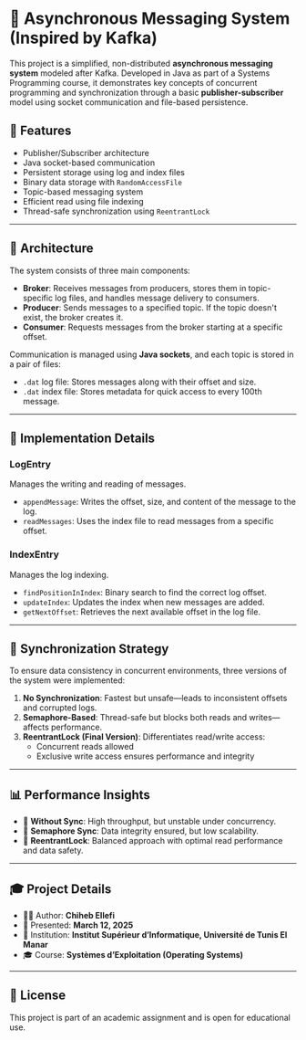 # 📨 Asynchronous Messaging System (Inspired by Kafka)

This project is a simplified, non-distributed **asynchronous messaging system** modeled after Kafka. Developed in Java as part of a Systems Programming course, it demonstrates key concepts of concurrent programming and synchronization through a basic **publisher-subscriber** model using socket communication and file-based persistence.

## 📌 Features

- Publisher/Subscriber architecture
- Java socket-based communication
- Persistent storage using log and index files
- Binary data storage with `RandomAccessFile`
- Topic-based messaging system
- Efficient read using file indexing
- Thread-safe synchronization using `ReentrantLock`

---

## 🧱 Architecture

The system consists of three main components:

- **Broker**: Receives messages from producers, stores them in topic-specific log files, and handles message delivery to consumers.
- **Producer**: Sends messages to a specified topic. If the topic doesn't exist, the broker creates it.
- **Consumer**: Requests messages from the broker starting at a specific offset.

Communication is managed using **Java sockets**, and each topic is stored in a pair of files:

- `.dat` log file: Stores messages along with their offset and size.
- `.dat` index file: Stores metadata for quick access to every 100th message.

---

## 🔧 Implementation Details

### LogEntry

Manages the writing and reading of messages.

- `appendMessage`: Writes the offset, size, and content of the message to the log.
- `readMessages`: Uses the index file to read messages from a specific offset.

### IndexEntry

Manages the log indexing.

- `findPositionInIndex`: Binary search to find the correct log offset.
- `updateIndex`: Updates the index when new messages are added.
- `getNextOffset`: Retrieves the next available offset in the log file.

---

## 🔐 Synchronization Strategy

To ensure data consistency in concurrent environments, three versions of the system were implemented:

1. **No Synchronization**: Fastest but unsafe—leads to inconsistent offsets and corrupted logs.
2. **Semaphore-Based**: Thread-safe but blocks both reads and writes—affects performance.
3. **ReentrantLock (Final Version)**: Differentiates read/write access:
   - Concurrent reads allowed
   - Exclusive write access ensures performance and integrity

---

## 📊 Performance Insights

- 🧪 **Without Sync**: High throughput, but unstable under concurrency.
- 🧪 **Semaphore Sync**: Data integrity ensured, but low scalability.
- 🧪 **ReentrantLock**: Balanced approach with optimal read performance and data safety.


---

## 🎓 Project Details

- 🧑‍💻 Author: **Chiheb Ellefi**
- 📅 Presented: **March 12, 2025**
- 🏫 Institution: **Institut Supérieur d’Informatique, Université de Tunis El Manar**
- 🎓 Course: **Systèmes d’Exploitation (Operating Systems)**

---

## 📜 License

This project is part of an academic assignment and is open for educational use.
